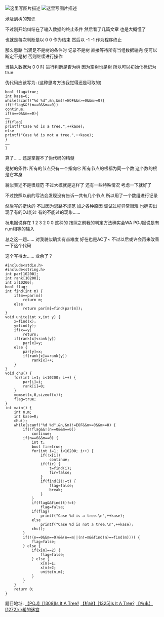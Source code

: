 ![这里写图片描述](http://img.blog.csdn.net/20160206000033687)
![这里写图片描述](http://img.blog.csdn.net/20160206000040082)

涉及到树的知识

不过刚开始纠结在了输入数据的终止条件
然后看了几篇文章
也是大概懂了

也就是每次判断是以 0 0 作为结束
然后以 -1 -1 作为程序终止

那么思路
当满足不是树的条件时
记录不是树
直接等待所有当组数据输完
便可以断定不是树
否则继续进行操作

当输入数据为 0 0 时 进行判断是否为树
因为空树也是树
所以可以初始化标记为 true

伪代码应该写为:
(这种思考方法我觉得还是可取的)

```
bool flag=true;
int kase=0;
while(scanf("%d %d",&n,&m)!=EOF&&n>=0&&m>=0){
if(!flag&&!(n==0&&m==0))
continue;
if(n==0&&m==0){
……
if(flag)
printf("Case %d is a tree.",++kase);
else
printf("Case %d is not a tree.",++kase);
}
……
}
```
算了……
还是掌握不了伪代码的精髓

是树的条件:
所有的节点只有一个指向它
所有节点的根都为同一个数
这个数的根是它本身

貌似表述不是很规范
不过大概就是这样了
还有一些特殊情况
考虑一下就好了

不过按照以前的写法会发现没有告诉一共有几个节点
所以用了一个数组进行记录

然后写的挺快的
不过因为思路不规范
加之各种原因
调试过程异常艰难
也确实出现了有的OJ能过 有的不能过的现象……

杭电据说存在 1 2 3 2 0 0 这种的
按照之前我的判定方法确实会WA
POJ据说是有n,m相等的输入

总之这一题……
对我貌似确实有点难度
好在也是AC了~
不过以后或许会再来改善一下这个代码

这个写得太……
业余了？

```
#include<stdio.h>
#include<string.h>
int par[10200];
int rank[10200];
int x[10200];
bool flag;
int find(int m) {
	if(m==par[m])
		return m;
	else
		return par[m]=find(par[m]);
}
void unite(int x,int y) {
	x=find(x);
	y=find(y);
	if(x==y)
		return;
	if(rank[x]<rank[y])
		par[x]=y;
	else {
		par[y]=x;
		if(rank[x]==rank[y])
			rank[x]++;
	}
}
void chu() {
	for(int i=1; i<10200; i++) {
		par[i]=i;
		rank[i]=0;
	}
	memset(x,0,sizeof(x));
	flag=true;
}
int main() {
	int n,m;
	int kase=0;
	chu();
	while(scanf("%d %d",&n,&m)!=EOF&&n>=0&&m>=0) {
		if(!flag&&!(n==0&&m==0))
			continue;
		if(n==0&&m==0) {
			int t;
			bool fir=true;
			for(int i=1; i<10200; i++) {
				if(!x[i])
					continue;
				if(fir) {
					t=find(i);
					fir=false;
				}
				if(find(i)!=t) {
					flag=false;
					break;
				}
			}
			if(flag&&find(t)!=t)
				flag=false;
			if(flag)
				printf("Case %d is a tree.\n",++kase);
			else
				printf("Case %d is not a tree.\n",++kase);
			chu();
		}
		if(!(n==0&&m==0)&&(n==m||(n!=m&&find(n)==find(m)))) {
			flag=false;
		} else {
			if(x[m]==2) {
				flag=false;
			} else {
				x[n]=1;
				x[m]=2;
				unite(n,m);
			}
		}
	}
	return 0;
}

```


题目地址:
[【POJ】[1308]Is It A Tree?](http://poj.org/problem?id=1308)
[【杭电】[1325]Is It A Tree?](http://acm.hdu.edu.cn/showproblem.php?pid=1325)
[【杭电】[1272]小希的迷宫](http://acm.hdu.edu.cn/showproblem.php?pid=1272)